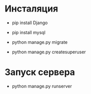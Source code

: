 # Инсталяция
- pip install Django
- pip install mysql

- python manage.py migrate
- python manage.py createsuperuser

# Запуск сервера
- python manage.py runserver